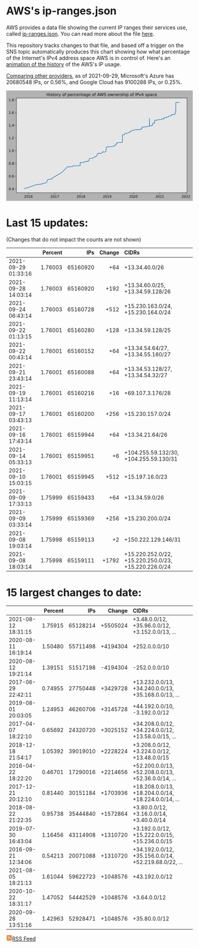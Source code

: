 # AWS's ip-ranges.json

AWS provides a data file showing the current IP ranges their
services use, called [ip-ranges.json](https://ip-ranges.amazonaws.com/ip-ranges.json).  You 
can read more about the file [here](https://docs.aws.amazon.com/general/latest/gr/aws-ip-ranges.html).

This repository tracks changes to that file, and based off a trigger on the SNS topic 
automatically produces this chart showing how what percentage of the Internet's IPv4 
address space AWS is in control of.  Here's an 
[animation of the history](https://youtu.be/Su25yl7eol8) of the AWS's IP usage.

[Comparing other providers](https://github.com/seligman/cloud_sizes), as of 2021-09-29, Microsoft's Azure has 20680548 IPs, or 0.56%, and Google Cloud has 9100288 IPs, or 0.25%.

![History of AWS](history_count.svg)

# Last 15 updates:

(Changes that do not impact the counts are not shown)

| | Percent | IPs | Change | CIDRs |
| :--- | ---: | ---: | ---: | :--- |
| 2021-09-29 01:33:16 | 1.76003 | 65160920 | +64 | +13.34.40.0/26 |
| 2021-09-28 14:03:14 | 1.76003 | 65160920 | +192 | +13.34.60.0/25, +13.34.59.128/26 |
| 2021-09-24 06:43:14 | 1.76003 | 65160728 | +512 | +15.230.163.0/24, +15.230.164.0/24 |
| 2021-09-22 01:13:15 | 1.76001 | 65160280 | +128 | +13.34.59.128/25 |
| 2021-09-22 00:43:14 | 1.76001 | 65160152 | +64 | +13.34.54.64/27, +13.34.55.160/27 |
| 2021-09-21 23:43:14 | 1.76001 | 65160088 | +64 | +13.34.53.128/27, +13.34.54.32/27 |
| 2021-09-19 11:13:14 | 1.76001 | 65160216 | +16 | +69.107.3.176/28 |
| 2021-09-17 03:43:13 | 1.76001 | 65160200 | +256 | +15.230.157.0/24 |
| 2021-09-16 17:43:14 | 1.76001 | 65159944 | +64 | +13.34.21.64/26 |
| 2021-09-14 05:33:13 | 1.76001 | 65159951 | +6 | +104.255.59.132/30, +104.255.59.130/31 |
| 2021-09-10 15:03:15 | 1.76001 | 65159945 | +512 | +15.197.16.0/23 |
| 2021-09-09 17:33:13 | 1.75999 | 65159433 | +64 | +13.34.59.0/26 |
| 2021-09-09 03:33:14 | 1.75999 | 65159369 | +256 | +15.230.200.0/24 |
| 2021-09-08 19:03:14 | 1.75998 | 65159113 | +2 | +150.222.129.146/31 |
| 2021-09-08 18:03:14 | 1.75998 | 65159111 | +1792 | +15.220.252.0/22, +15.220.250.0/23, +15.220.226.0/24 |


# 15 largest changes to date:

| | Percent | IPs | Change | CIDRs |
| :--- | ---: | ---: | ---: | :--- |
| 2021-08-12 18:31:15 | 1.75915 | 65128214 | +5505024 | +3.48.0.0/12, +35.96.0.0/12, +3.152.0.0/13, ... |
| 2020-08-11 16:19:14 | 1.50480 | 55711498 | +4194304 | +252.0.0.0/10 |
| 2020-08-12 19:21:14 | 1.39151 | 51517198 | -4194304 | -252.0.0.0/10 |
| 2017-06-29 22:42:11 | 0.74955 | 27750448 | +3429728 | +13.232.0.0/13, +34.240.0.0/13, +35.168.0.0/13, ... |
| 2019-08-01 20:03:05 | 1.24953 | 46260706 | +3145728 | +44.192.0.0/10, -3.192.0.0/12 |
| 2017-04-07 18:22:10 | 0.65692 | 24320720 | +3025152 | +34.208.0.0/12, +34.224.0.0/12, +13.58.0.0/15, ... |
| 2018-12-18 21:54:17 | 1.05392 | 39019010 | +2228224 | +3.208.0.0/12, +3.224.0.0/12, +13.48.0.0/15 |
| 2016-04-22 18:22:20 | 0.46701 | 17290016 | +2214656 | +52.200.0.0/13, +52.208.0.0/13, +52.36.0.0/14, ... |
| 2017-12-21 20:12:10 | 0.81440 | 30151184 | +1703936 | +18.208.0.0/13, +18.204.0.0/14, +18.224.0.0/14, ... |
| 2018-08-22 21:22:35 | 0.95738 | 35444840 | +1572864 | +3.80.0.0/12, +3.16.0.0/14, +3.40.0.0/14 |
| 2019-07-30 16:43:04 | 1.16456 | 43114908 | +1310720 | +3.192.0.0/12, +15.222.0.0/15, +15.236.0.0/15 |
| 2016-09-21 12:34:06 | 0.54213 | 20071088 | +1310720 | +34.192.0.0/12, +35.156.0.0/14, +52.219.68.0/22, ... |
| 2021-08-05 18:21:13 | 1.61044 | 59622723 | +1048576 | +43.192.0.0/12 |
| 2020-10-22 18:31:17 | 1.47052 | 54442529 | +1048576 | +3.64.0.0/12 |
| 2020-09-28 13:51:16 | 1.42963 | 52928471 | +1048576 | +35.80.0.0/12 |


[![RSS Icon](rss-icon.png)RSS Feed](https://raw.githubusercontent.com/seligman/aws-ip-ranges/master/rss.xml)
